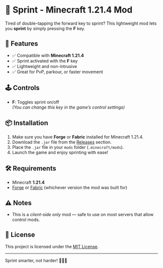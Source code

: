 # 🔹 Sprint - Minecraft 1.21.4 Mod

Tired of double-tapping the forward key to sprint? This lightweight mod lets you **sprint** by simply pressing the **F** key.

## 🧩 Features

- ✅ Compatible with **Minecraft 1.21.4**
- ✅ Sprint activated with the **F** key
- ✅ Lightweight and non-intrusive
- ✅ Great for PvP, parkour, or faster movement

## 🕹️ Controls

- **F**: Toggles sprint on/off  
  *(You can change this key in the game’s control settings)*

## 📦 Installation

1. Make sure you have **Forge** or **Fabric** installed for Minecraft 1.21.4.
2. Download the `.jar` file from the [Releases](./releases) section.
3. Place the `.jar` file in your `mods` folder (`.minecraft/mods`).
4. Launch the game and enjoy sprinting with ease!

## 🛠️ Requirements

- Minecraft **1.21.4**
- [Forge](https://files.minecraftforge.net/) or [Fabric](https://fabricmc.net/) (whichever version the mod was built for)

## ⚠️ Notes

- This is a *client-side only* mod — safe to use on most servers that allow control mods.

## 📜 License

This project is licensed under the [MIT License](./LICENSE).

---

Sprint smarter, not harder! 🏃‍♂️💨
